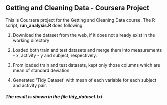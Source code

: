 ## Getting and Cleaning Data - Coursera Project

This is Coursera project for the Getting and Cleaning Data course. 
The R script, **run_analysis.R** does following:

1. Download the dataset from the web, if it does not already exist in the working directory

1. Loaded both train and test datasets and merge them into measurements - x, activity - y and subject, respectively.

1. From loaded train and test datasets, kept only those columns which are mean of standard deviation

1. Generated 'Tidy Dataset' with mean of each variable for each subject and activity pair. 

##### The result is shown in the file tidy_dataset.txt.
